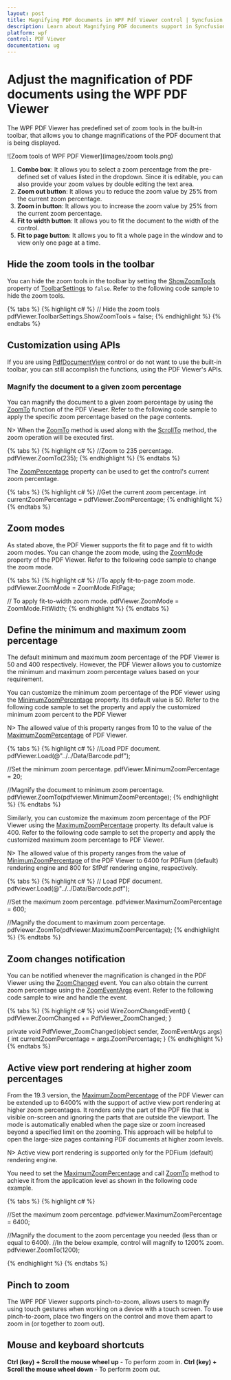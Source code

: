 ```yaml
---
layout: post
title: Magnifying PDF documents in WPF Pdf Viewer control | Syncfusion
description: Learn about Magnifying PDF documents support in Syncfusion WPF Pdf Viewer control, its elements and more.
platform: wpf
control: PDF Viewer
documentation: ug
---
```


# Adjust the magnification of PDF documents using the WPF PDF Viewer

The WPF PDF Viewer has predefined set of zoom tools in the built-in toolbar, that allows you to change magnifications of the PDF document that is being displayed.

![Zoom tools of WPF PDF Viewer](images/zoom tools.png)

1.	**Combo box**: It allows you to select a zoom percentage from the pre-defined set of values listed in the dropdown. Since it is editable, you can also provide your zoom values by double editing the text area.
2.	**Zoom out button**: It allows you to reduce the zoom value by 25% from the current zoom percentage.
3.	**Zoom in button**: It allows you to increase the zoom value by 25% from the current zoom percentage.
4.	**Fit to width button**: It allows you to fit the document to the width of the control.
5.	**Fit to page button**: It allows you to fit a whole page in the window and to view only one page at a time.

## Hide the zoom tools in the toolbar

You can hide the zoom tools in the toolbar by setting the [ShowZoomTools](https://help.syncfusion.com/cr/wpf/Syncfusion.Windows.PdfViewer.PdfViewerToolbarSettings.html#Syncfusion_Windows_PdfViewer_PdfViewerToolbarSettings_ShowZoomTools) property of [ToolbarSettings](https://help.syncfusion.com/cr/wpf/Syncfusion.Windows.PdfViewer.PdfViewerControl.html#Syncfusion_Windows_PdfViewer_PdfViewerControl_ToolbarSettings) to `false`. Refer to the following code sample to hide the zoom tools.

{% tabs %}
{% highlight c# %}
// Hide the zoom tools
pdfViewer.ToolbarSettings.ShowZoomTools = false;
{% endhighlight %}
{% endtabs %}

## Customization using APIs

If you are using [PdfDocumentView](https://help.syncfusion.com/cr/wpf/Syncfusion.Windows.PdfViewer.PdfDocumentView.html) control or do not want to use the built-in toolbar, you can still accomplish the functions, using the PDF Viewer's APIs. 

### Magnify the document to a given zoom percentage

You can magnify the document to a given zoom percentage by using the [ZoomTo](https://help.syncfusion.com/cr/wpf/Syncfusion.Windows.PdfViewer.PdfViewerControl.html#Syncfusion_Windows_PdfViewer_PdfViewerControl_ZoomTo_System_Int32_) function of the PDF Viewer. Refer to the following code sample to apply the specific zoom percentage based on the page contents.

N> When the [ZoomTo](https://help.syncfusion.com/cr/wpf/Syncfusion.Windows.PdfViewer.PdfViewerControl.html#Syncfusion_Windows_PdfViewer_PdfViewerControl_ZoomTo_System_Int32_) method is used along with the [ScrollTo](https://help.syncfusion.com/cr/wpf/Syncfusion.Windows.PdfViewer.PdfViewerControl.html#Syncfusion_Windows_PdfViewer_PdfViewerControl_ScrollTo_System_Double_System_Double_) method, the zoom operation will be executed first.

{% tabs %}
{% highlight c# %}
//Zoom to 235 percentage.
pdfViewer.ZoomTo(235);
{% endhighlight %}
{% endtabs %}

The [ZoomPercentage](https://help.syncfusion.com/cr/wpf/Syncfusion.Windows.PdfViewer.PdfViewerControl.html#Syncfusion_Windows_PdfViewer_PdfViewerControl_ZoomPercentage) property can be used to get the control's current zoom percentage.

{% tabs %}
{% highlight c# %}
//Get the current zoom percentage.
int currentZoomPercentage = pdfViewer.ZoomPercentage;
{% endhighlight %}
{% endtabs %}

## Zoom modes

As stated above, the PDF Viewer supports the fit to page and fit to width zoom modes. You can change the zoom mode, using the [ZoomMode](https://help.syncfusion.com/cr/wpf/Syncfusion.Windows.PdfViewer.PdfViewerControl.html#Syncfusion_Windows_PdfViewer_PdfViewerControl_ZoomMode) property of the PDF Viewer. Refer to the following code sample to change the zoom mode.

{% tabs %}
{% highlight c# %}
//To apply fit-to-page zoom mode.
pdfViewer.ZoomMode = ZoomMode.FitPage;

// To apply fit-to-width zoom mode.
pdfViewer.ZoomMode = ZoomMode.FitWidth;
{% endhighlight %}
{% endtabs %}

## Define the minimum and maximum zoom percentage

The default minimum and maximum zoom percentage of the PDF Viewer is 50 and 400 respectively. However, the PDF Viewer allows you to customize the minimum and maximum zoom percentage values based on your requirement.

You can customize the minimum zoom percentage of the PDF viewer using the [MinimumZoomPercentage](https://help.syncfusion.com/cr/wpf/Syncfusion.Windows.PdfViewer.PdfViewerControl.html#Syncfusion_Windows_PdfViewer_PdfViewerControl_MinimumZoomPercentage) property. Its default value is 50. Refer to the following code sample to set the property and apply the customized minimum zoom percent to the PDF Viewer

N> The allowed value of this property ranges from 10 to the value of the [MaximumZoomPercentage](https://help.syncfusion.com/cr/wpf/Syncfusion.Windows.PdfViewer.PdfViewerControl.html#Syncfusion_Windows_PdfViewer_PdfViewerControl_MaximumZoomPercentage) of PDF Viewer.

{% tabs %}
{% highlight c# %}
//Load PDF document.
pdfViewer.Load(@"../../Data/Barcode.pdf");

//Set the minimum zoom percentage.
pdfViewer.MinimumZoomPercentage = 20;

//Magnify the document to minimum zoom percentage.
pdfViewer.ZoomTo(pdfviewer.MinimumZoomPercentage);
{% endhighlight %}
{% endtabs %}

Similarly, you can customize the maximum zoom percentage of the PDF Viewer using the [MaximumZoomPercentage](https://help.syncfusion.com/cr/wpf/Syncfusion.Windows.PdfViewer.PdfViewerControl.html#Syncfusion_Windows_PdfViewer_PdfViewerControl_MaximumZoomPercentage) property. Its default value is 400. Refer to the following code sample to set the property and apply the customized maximum zoom percentage to PDF Viewer.

N> The allowed value of this property ranges from the value of [MinimumZoomPercentage](https://help.syncfusion.com/cr/wpf/Syncfusion.Windows.PdfViewer.PdfViewerControl.html#Syncfusion_Windows_PdfViewer_PdfViewerControl_MinimumZoomPercentage) of the PDF Viewer to 6400 for PDFium (default) rendering engine and 800 for SfPdf rendering engine, respectively.

{% tabs %}
{% highlight c# %}
// Load PDF document.
pdfviewer.Load(@"../../Data/Barcode.pdf");

//Set the maximum zoom percentage.
pdfviewer.MaximumZoomPercentage = 600;

//Magnify the document to maximum zoom percentage.
pdfviewer.ZoomTo(pdfviewer.MaximumZoomPercentage);
{% endhighlight %}
{% endtabs %}

## Zoom changes notification

You can be notified whenever the magnification is changed in the PDF Viewer using the [ZoomChanged](https://help.syncfusion.com/cr/wpf/Syncfusion.Windows.PdfViewer.PdfViewerControl.html#Syncfusion_Windows_PdfViewer_PdfViewerControl_ZoomChanged) event. You can also obtain the current zoom percentage using the [ZoomEventArgs](https://help.syncfusion.com/cr/wpf/Syncfusion.Windows.PdfViewer.ZoomEventArgs.html) event. Refer to the following code sample to wire and handle the event.

{% tabs %}
{% highlight c# %}
void WireZoomChangedEvent()
{
    pdfViewer.ZoomChanged += PdfViewer_ZoomChanged;
}

private void PdfViewer_ZoomChanged(object sender, ZoomEventArgs args)
{
    int currentZoomPercentage = args.ZoomPercentage;
}
{% endhighlight %}
{% endtabs %}

## Active view port rendering at higher zoom percentages

From the 19.3 version, the [MaximumZoomPercentage](https://help.syncfusion.com/cr/wpf/Syncfusion.Windows.PdfViewer.PdfViewerControl.html#Syncfusion_Windows_PdfViewer_PdfViewerControl_MaximumZoomPercentage) of the PDF Viewer can be extended up to 6400% with the support of active view port rendering at higher zoom percentages. It renders only the part of the PDF file that is visible on-screen and ignoring the parts that are outside the viewport. The mode is automatically enabled when the page size or zoom increased beyond a specified limit on the zooming.  This approach will be helpful to open the large-size pages containing PDF documents at higher zoom levels.

N> Active view port rendering is supported only for the PDFium (default) rendering engine.

You need to set the [MaximumZoomPercentage](https://help.syncfusion.com/cr/wpf/Syncfusion.Windows.PdfViewer.PdfViewerControl.html#Syncfusion_Windows_PdfViewer_PdfViewerControl_MaximumZoomPercentage) and call [ZoomTo](https://help.syncfusion.com/cr/wpf/Syncfusion.Windows.PdfViewer.PdfViewerControl.html#Syncfusion_Windows_PdfViewer_PdfViewerControl_ZoomTo_System_Int32_) method to achieve it from the application level as shown in the following code example. 

{% tabs %}
{% highlight c# %}

//Set the maximum zoom percentage.
pdfviewer.MaximumZoomPercentage = 6400;

//Magnify the document to the zoom percentage you needed (less than or equal to 6400).
//In the below example, control will magnify to 1200% zoom.
pdfviewer.ZoomTo(1200);

{% endhighlight %}
{% endtabs %}

## Pinch to zoom

The WPF PDF Viewer supports pinch-to-zoom, allows users to magnify using touch gestures when working on a device with a touch screen. To use pinch-to-zoom, place two fingers on the control and move them apart to zoom in (or together to zoom out).

## Mouse and keyboard shortcuts

**Ctrl (key) + Scroll the mouse wheel up** - To perform zoom in.
**Ctrl (key) + Scroll the mouse wheel down** - To perform zoom out.
